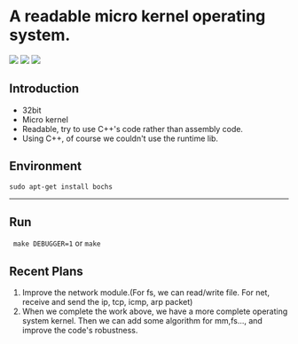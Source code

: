 # A readable micro kernel operating system.
![](https://img.shields.io/badge/Albatross-Shmily-lightgrey)
![](https://img.shields.io/badge/license-GPL%203.0-blue)
![](https://img.shields.io/badge/continue-updating-green)

## Introduction

- 32bit
- Micro kernel
- Readable, try to use C++'s code rather than assembly code.
- Using C++, of course we couldn't use the runtime lib.

## Environment

`sudo apt-get install bochs`

-------

## Run
` make DEBUGGER=1` or `make`

## Recent Plans
1. Improve the network module.(For fs, we can read/write file. For net, receive and send the ip, tcp, icmp, arp packet)
2. When we complete the work above, we have a more complete operating system kernel. Then we can add some algorithm for mm,fs..., and improve the code's robustness.

